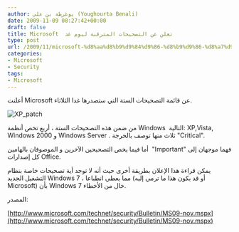 ```yaml
---
author: يوغرطة بن علي (Youghourta Benali)
date: 2009-11-09 08:27:42+00:00
draft: false
title: Microsoft  تعلن عن التصحيحات المترقبة ليوم غد
type: post
url: /2009/11/microsoft-%d8%aa%d8%b9%d9%84%d9%86-%d8%b9%d9%86-%d8%a7%d9%84%d8%aa%d8%b5%d8%ad%d9%8a%d8%ad%d8%a7%d8%aa-%d8%a7%d9%84%d9%85%d8%aa%d8%b1%d9%82%d8%a8%d8%a9-%d9%84%d9%8a%d9%88%d9%85-%d8%ba%d8%af/
categories:
- Microsoft
- Security
tags:
- Microsoft
---
```


أعلنت Microsoft عن قائمة التصحيحات الستة التي ستصدرها غدا الثلاثاء.

![XP_patch](http://www.it-scoop.com/wp-content/uploads/2009/11/XP_patch.jpg)


من ضمن هذه التصحيحات الستة ، أربع تخص أنظمة Windows  التالية: XP,Vista, Windows 2000 و Windows Server . ثلاث منها توصف بالحرجة "Critical".

أما فيما يخص التصحيحين الآخرين و الموصوفان بالهامين  "Important" فهما موجهان إلى كل إصدارات Office.

يمكن قراءة هذا الإعلان بطريقة أخرى حيث أنه لا توجد أية تصحيحات خاصة بنظام التشغيل الجديد Windows 7 ، مما يعطي انطباعا (أو قد يكون هذا ما ترمي إليه Microsoft) بأن Windows 7 خال من الأخطاء.

المصدر:

[http://www.microsoft.com/technet/security/Bulletin/MS09-nov.mspx](http://www.microsoft.com/technet/security/Bulletin/MS09-nov.mspx)
